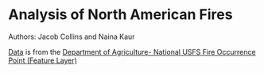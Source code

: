 # Analysis of North American Fires

Authors: Jacob Collins and Naina Kaur

[Data](data/fires.csv) is from the [Department of Agriculture- National USFS Fire Occurrence Point (Feature Layer)](https://catalog.data.gov/dataset/national-usfs-fire-occurrence-point-feature-layer-d3233)


